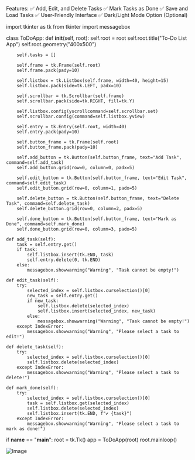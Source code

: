 Features:
✅ Add, Edit, and Delete Tasks
✅ Mark Tasks as Done
✅ Save and Load Tasks
✅ User-Friendly Interface
✅ Dark/Light Mode Option (Optional)



import tkinter as tk
from tkinter import messagebox

class ToDoApp:
    def __init__(self, root):
        self.root = root
        self.root.title("To-Do List App")
        self.root.geometry("400x500")
        
        self.tasks = []
        
        self.frame = tk.Frame(self.root)
        self.frame.pack(pady=10)
        
        self.listbox = tk.Listbox(self.frame, width=40, height=15)
        self.listbox.pack(side=tk.LEFT, padx=10)
        
        self.scrollbar = tk.Scrollbar(self.frame)
        self.scrollbar.pack(side=tk.RIGHT, fill=tk.Y)
        
        self.listbox.config(yscrollcommand=self.scrollbar.set)
        self.scrollbar.config(command=self.listbox.yview)
        
        self.entry = tk.Entry(self.root, width=40)
        self.entry.pack(pady=10)
        
        self.button_frame = tk.Frame(self.root)
        self.button_frame.pack(pady=10)
        
        self.add_button = tk.Button(self.button_frame, text="Add Task", command=self.add_task)
        self.add_button.grid(row=0, column=0, padx=5)
        
        self.edit_button = tk.Button(self.button_frame, text="Edit Task", command=self.edit_task)
        self.edit_button.grid(row=0, column=1, padx=5)
        
        self.delete_button = tk.Button(self.button_frame, text="Delete Task", command=self.delete_task)
        self.delete_button.grid(row=0, column=2, padx=5)
        
        self.done_button = tk.Button(self.button_frame, text="Mark as Done", command=self.mark_done)
        self.done_button.grid(row=0, column=3, padx=5)
        
    def add_task(self):
        task = self.entry.get()
        if task:
            self.listbox.insert(tk.END, task)
            self.entry.delete(0, tk.END)
        else:
            messagebox.showwarning("Warning", "Task cannot be empty!")
        
    def edit_task(self):
        try:
            selected_index = self.listbox.curselection()[0]
            new_task = self.entry.get()
            if new_task:
                self.listbox.delete(selected_index)
                self.listbox.insert(selected_index, new_task)
            else:
                messagebox.showwarning("Warning", "Task cannot be empty!")
        except IndexError:
            messagebox.showwarning("Warning", "Please select a task to edit!")
        
    def delete_task(self):
        try:
            selected_index = self.listbox.curselection()[0]
            self.listbox.delete(selected_index)
        except IndexError:
            messagebox.showwarning("Warning", "Please select a task to delete!")
        
    def mark_done(self):
        try:
            selected_index = self.listbox.curselection()[0]
            task = self.listbox.get(selected_index)
            self.listbox.delete(selected_index)
            self.listbox.insert(tk.END, f"✔ {task}")
        except IndexError:
            messagebox.showwarning("Warning", "Please select a task to mark as done!")

if __name__ == "__main__":
    root = tk.Tk()
    app = ToDoApp(root)
    root.mainloop()








![Image](https://github.com/user-attachments/assets/d0eb0ac0-8b42-4a14-bc7b-17177ce96d42)

